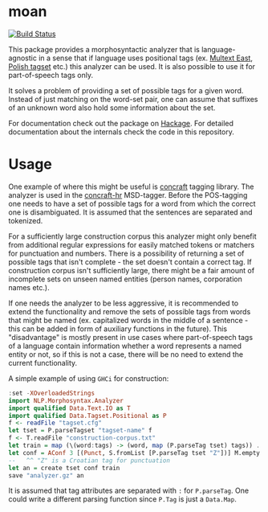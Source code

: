 moan
===================
[![Build Status](https://travis-ci.org/vjeranc/moan.svg?branch=master)](https://travis-ci.org/vjeranc/moan)

This package provides a morphosyntactic analyzer that is language-agnostic in a sense that if language uses positional tags (ex. [Multext East][MultextEast], [Polish tagset][nkjp-tagset] etc.) this analyzer can be used. It is also possible to use it for part-of-speech tags only.

It solves a problem of providing a set of possible tags for a given word. Instead of just matching on the word-set pair, one can assume that suffixes of an unknown word also hold some information about the set.

For documentation check out the package on [Hackage](http://hackage.haskell.org/package/moan). For detailed documentation about the internals check the code in this repository.

Usage
===================

One example of where this might be useful is [concraft] tagging library. The analyzer is used in the [concraft-hr] MSD-tagger. Before the POS-tagging one needs to have a set of possible tags for a word from which the correct one is disambiguated. It is assumed that the sentences are separated and tokenized.

For a sufficiently large construction corpus this analyzer might only benefit from additional regular expressions for easily matched tokens or matchers for punctuation and numbers. There is a possibility of returning a set of possible tags that isn't complete - the set doesn't contain a correct tag. If construction corpus isn't sufficiently large, there might be a fair amount of incomplete sets on unseen named entities (person names, corporation names etc.).

If one needs the analyzer to be less aggressive, it is recommended to extend the functionality and remove the sets of possible tags from words that might be named (ex. capitalized words in the middle of a sentence - this can be added in form of auxiliary functions in the future). This "disadvantage" is mostly present in use cases where part-of-speech tags of a language contain information whether a word represents a named entity or not, so if this is not a case, there will be no need to extend the current functionality.

A simple example of using `GHCi` for construction:

```Haskell
:set -XOverloadedStrings
import NLP.Morphosyntax.Analyzer
import qualified Data.Text.IO as T
import qualified Data.Tagset.Positional as P
f <- readFile "tagset.cfg"
let tset = P.parseTagset "tagset-name" f
f <- T.readFile "construction-corpus.txt"
let train = map (\(word:tags) -> (word, map (P.parseTag tset) tags)) . map T.words . filter (not . T.null) . T.lines $ f
let conf = AConf 3 [(Punct, S.fromList [P.parseTag tset "Z"])] M.empty
--   ^^ "Z" is a Croatian tag for punctuation
let an = create tset conf train
save "analyzer.gz" an
```
It is assumed that tag attributes are separated with `:` for `P.parseTag`. One could write a different parsing function since `P.Tag` is just a `Data.Map`.

[concraft]: https://github.com/kawu/concraft
[concraft-hr]: https://github.com/vjeranc/concraft-hr
[nkjp-tagset]: http://nkjp.pl/poliqarp/help/ense2.html
[ru-tagset]: http://ufal.mff.cuni.cz/~hana/morph/rutags.html
[MultextEast]: http://nl.ijs.si/ME/ "Multext East"
